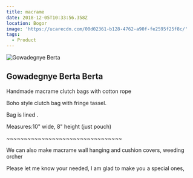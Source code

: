```yaml
---
title: macrame
date: 2018-12-05T10:33:56.358Z
location: Bogor
image: 'https://ucarecdn.com/00d02361-b128-4762-a90f-fe2595f25f8c/'
tags:
  - Product
---
```

![Gowadegnye Berta](https://ucarecdn.com/6bbc2b15-779d-405c-a141-ab8056ed0ad6/)

## Gowadegnye Berta Berta

Handmade macrame clutch bags with cotton rope 

Boho style clutch bag with fringe tassel.

Bag is lined .

Measures:10" wide, 8" height (just pouch)

\~\~\~\~\~\~\~\~\~\~\~\~\~\~\~\~\~\~\~\~\~\~\~\~\~\~\~\~\~\~\~\~~

We can also make macrame wall hanging and cushion covers, weeding orcher

Please let me know your needed, I am glad to make you a special ones,
